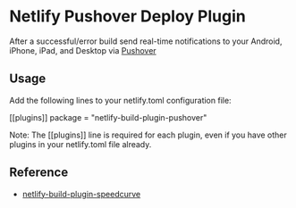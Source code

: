 # Netlify Pushover Deploy Plugin
After a successful/error build send  real-time notifications to your Android, iPhone, iPad, and Desktop via [Pushover](http://pushover.net)

## Usage
Add the following lines to your netlify.toml configuration file:

[[plugins]]
package = "netlify-build-plugin-pushover"

Note: The [[plugins]] line is required for each plugin, even if you have other plugins in your netlify.toml file already.


## Reference
- [netlify-build-plugin-speedcurve](https://github.com/tkadlec/netlify-build-plugin-speedcurve)
